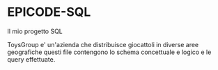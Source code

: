 # EPICODE-SQL
Il mio progetto SQL 

ToysGroup e' un'azienda che distribuisce giocattoli in diverse aree geografiche
questi file contengono lo schema concettuale e logico e le query effettuate.
